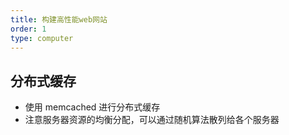 ```yaml
---
title: 构建高性能web网站
order: 1
type: computer
---
```


## 分布式缓存

- 使用 memcached 进行分布式缓存
- 注意服务器资源的均衡分配，可以通过随机算法散列给各个服务器